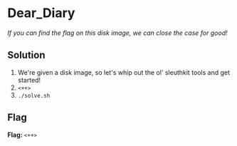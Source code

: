 # Dear_Diary
*If you can find the flag on this disk image, we can close the case for good!*

## Solution
1. We're given a disk image, so let's whip out the ol' sleuthkit tools and get started!
2. `<++>`
3. `./solve.sh`


## Flag
**Flag:** `<++>`
